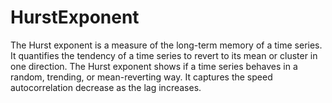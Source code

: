# HurstExponent
The Hurst exponent is a measure of the long-term memory of a time series. It quantifies the tendency of a time series to revert to its mean or cluster in one direction. The Hurst exponent shows if a time series behaves in a random, trending, or mean-reverting way. It captures the speed autocorrelation decrease as the lag increases.
